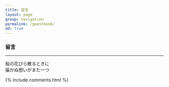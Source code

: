 ```yaml
---
title: 留言
layout: page
group: navigation
permalink: /guestbook/
ad: true
---
```


### 留言

---------

桜の花びら散るときに  
届かぬ想いがまた一つ

{% include comments.html %}

<style>.post img {margin: 0;}</style>